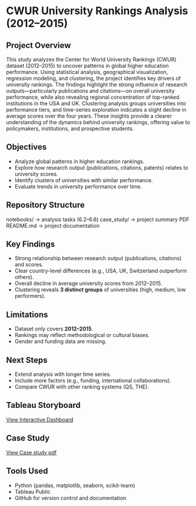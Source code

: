 # CWUR University Rankings Analysis (2012–2015)

## Project Overview
This study analyzes the Center for World University Rankings (CWUR) dataset (2012–2015) to uncover patterns in global higher education performance. Using statistical analysis, geographical visualization, regression modeling, and clustering, the project identifies key drivers of university rankings. The findings highlight the strong influence of research outputs—particularly publications and citations—on overall university performance, while also revealing regional concentration of top-ranked institutions in the USA and UK. Clustering analysis groups universities into performance tiers, and time-series exploration indicates a slight decline in average scores over the four years. These insights provide a clearer understanding of the dynamics behind university rankings, offering value to policymakers, institutions, and prospective students.

## Objectives
- Analyze global patterns in higher education rankings.  
- Explore how research output (publications, citations, patents) relates to university scores.  
- Identify clusters of universities with similar performance.  
- Evaluate trends in university performance over time.  

## Repository Structure
notebooks/ → analysis tasks (6.2–6.6)
case_study/ → project summary PDF
README.md → project documentation

## Key Findings
- Strong relationship between research output (publications, citations) and scores.  
- Clear country-level differences (e.g., USA, UK, Switzerland outperform others).  
- Overall decline in average university scores from 2012–2015.  
- Clustering reveals **3 distinct groups** of universities (high, medium, low performers).  

## Limitations
- Dataset only covers **2012–2015**.  
- Rankings may reflect methodological or cultural biases.  
- Gender and funding data are missing.  

## Next Steps
- Extend analysis with longer time series.  
- Include more factors (e.g., funding, international collaborations).  
- Compare CWUR with other ranking systems (QS, THE).  

## Tableau Storyboard
[View Interactive Dashboard](https://public.tableau.com/views/CWURUniversityRankingsAnalysis20122015/ProjectOverview?:language=en-US&:sid=&:redirect=auth&:display_count=n&:origin=viz_share_link)

## Case Study
[View Case study pdf](https://www.dropbox.com/scl/fi/l6d5k3jyja5euzac1jaui/Case-Study_World-University-Rankings-Analysis.pdf?rlkey=6qxsoiw5tyly0kov776sz8eid&st=375pxlpr&dl=0)

## Tools Used
- Python (pandas, matplotlib, seaborn, scikit-learn)  
- Tableau Public  
- GitHub for version control and documentation  
